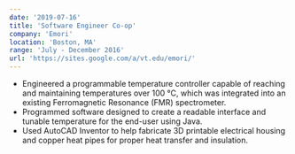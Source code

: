 ```yaml
---
date: '2019-07-16'
title: 'Software Engineer Co-op'
company: 'Emori'
location: 'Boston, MA'
range: 'July - December 2016'
url: 'https://sites.google.com/a/vt.edu/emori/'
---
```


- Engineered a programmable temperature controller capable of reaching and maintaining temperatures over 100 °C, which was integrated into an existing Ferromagnetic Resonance (FMR) spectrometer.
- Programmed software designed to create a readable interface and tunable temperature for the end-user using Java.
- Used AutoCAD Inventor to help fabricate 3D printable electrical housing and copper heat pipes for proper heat transfer and insulation.
